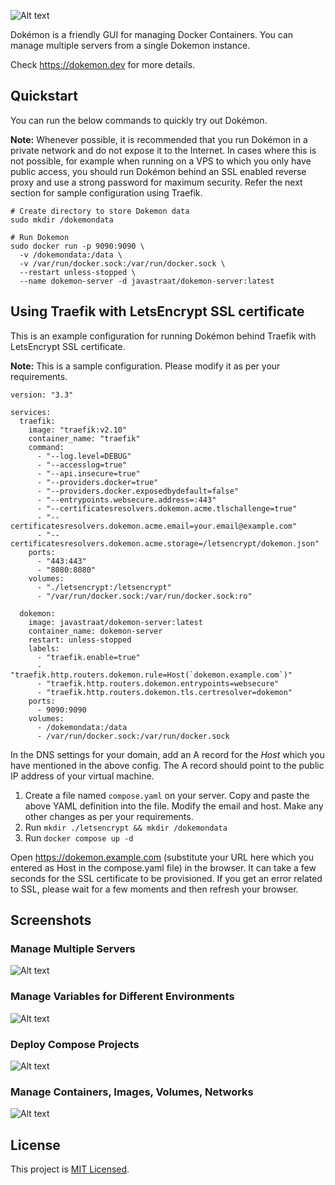 ![Alt text](https://github.com/dokemon-ng/dokemon/screenshots/dokemon-light.svg?raw=true "Dokemon Logo")

Dokémon is a friendly GUI for managing Docker Containers. You can manage multiple servers from a single Dokemon instance.

Check https://dokemon.dev for more details.

## Quickstart

You can run the below commands to quickly try out Dokémon.

**Note:** Whenever possible, it is recommended that you run Dokémon in a private network and do not expose it to the Internet. In cases where this is not possible, for example when running on a VPS to which you only have public access, you should run Dokémon behind an SSL enabled reverse proxy and use a strong password for maximum security. Refer the next section for sample configuration using Traefik.

    # Create directory to store Dokemon data
    sudo mkdir /dokemondata

    # Run Dokemon
    sudo docker run -p 9090:9090 \
      -v /dokemondata:/data \
      -v /var/run/docker.sock:/var/run/docker.sock \
      --restart unless-stopped \
      --name dokemon-server -d javastraat/dokemon-server:latest

## Using Traefik with LetsEncrypt SSL certificate

This is an example configuration for running Dokémon behind Traefik with LetsEncrypt SSL certificate.

**Note:** This is a sample configuration. Please modify it as per your requirements.

    version: "3.3"

    services:
      traefik:
        image: "traefik:v2.10"
        container_name: "traefik"
        command:
          - "--log.level=DEBUG"
          - "--accesslog=true"
          - "--api.insecure=true"
          - "--providers.docker=true"
          - "--providers.docker.exposedbydefault=false"
          - "--entrypoints.websecure.address=:443"
          - "--certificatesresolvers.dokemon.acme.tlschallenge=true"
          - "--certificatesresolvers.dokemon.acme.email=your.email@example.com"
          - "--certificatesresolvers.dokemon.acme.storage=/letsencrypt/dokemon.json"
        ports:
          - "443:443"
          - "8080:8080"
        volumes:
          - "./letsencrypt:/letsencrypt"
          - "/var/run/docker.sock:/var/run/docker.sock:ro"

      dokemon:
        image: javastraat/dokemon-server:latest
        container_name: dokemon-server
        restart: unless-stopped
        labels:
          - "traefik.enable=true"
          - "traefik.http.routers.dokemon.rule=Host(`dokemon.example.com`)"
          - "traefik.http.routers.dokemon.entrypoints=websecure"
          - "traefik.http.routers.dokemon.tls.certresolver=dokemon"
        ports:
          - 9090:9090
        volumes:
          - /dokemondata:/data
          - /var/run/docker.sock:/var/run/docker.sock

In the DNS settings for your domain, add an A record for the _Host_ which you have mentioned in the above config. The A record should point to the public IP address of your virtual machine.

1. Create a file named `compose.yaml` on your server. Copy and paste the above YAML definition into the file. Modify the email and host. Make any other changes as per your requirements.
2. Run `mkdir ./letsencrypt && mkdir /dokemondata`
3. Run `docker compose up -d`

Open https://dokemon.example.com (substitute your URL here which you entered as Host in the compose.yaml file) in the browser. It can take a few seconds for the SSL certificate to be provisioned. If you get an error related to SSL, please wait for a few moments and then refresh your browser.

## Screenshots

### Manage Multiple Servers
![Alt text](https://raw.githubusercontent.com/dokemon-ng/dokemon/main/screenshots/screenshot-dokemon-nodes.jpg)

### Manage Variables for Different Environments

![Alt text](/dokemon/screenshots/screenshot-dokemon-variables.jpg?raw=true "Dokemon Variables")

### Deploy Compose Projects

![Alt text](/dokemon/screenshots/screenshot-dokemon-compose-up.jpg?raw=true "Dokemon Compose Up")

### Manage Containers, Images, Volumes, Networks

![Alt text](/dokemon/screenshots/screenshot-dokemon-containers.jpg?raw=true "Dokemon Containers")

## License

This project is [MIT Licensed](LICENSE).

